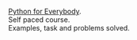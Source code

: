 [Python for Everybody](https://www.py4e.com/lessons).  
Self paced course.  
Examples, task and problems solved.